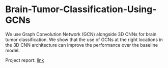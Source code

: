 # Brain-Tumor-Classification-Using-GCNs

We use Graph Convolution Network (GCN) alongside 3D CNNs for brain tumor classification. We show that the use of GCNs at the right locations in the 3D CNN architecture can improve the performance over the baseline model.

Project report: [link](https://drive.google.com/file/d/1sJLczysTd3q0PM0y9ivzrzeppJ16H0Pu/view?usp=sharing)
